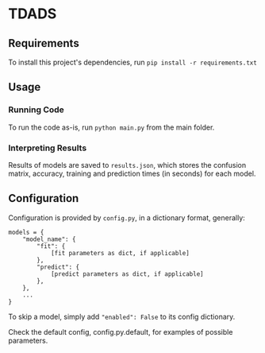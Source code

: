 # TDADS

## Requirements
To install this project's dependencies, run `pip install -r requirements.txt`

## Usage

### Running Code

To run the code as-is, run `python main.py` from the main folder.

### Interpreting Results

Results of models are saved to `results.json`, which stores the confusion matrix, accuracy, training and prediction times (in seconds) for each model.

## Configuration

Configuration is provided by `config.py`, in a dictionary format, generally:

```
models = {
	"model_name": {
		"fit": {
			[fit parameters as dict, if applicable]
		},
		"predict": {
			[predict parameters as dict, if applicable]
		},
	},
	...
}
```

To skip a model, simply add `"enabled": False` to its config dictionary.

Check the default config, config.py.default, for examples of possible parameters.
